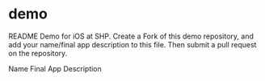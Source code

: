 # demo
README Demo for iOS at SHP. 
Create a Fork of this demo repository, and add your name/final app description to this file. 
Then submit a pull request on the repository. 

Name                                Final App Description


